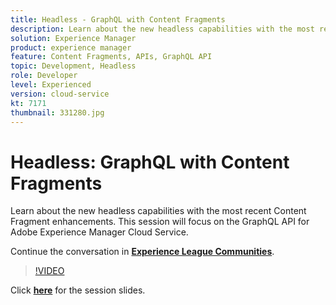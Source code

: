 ```yaml
---
title: Headless - GraphQL with Content Fragments
description: Learn about the new headless capabilities with the most recent Content Fragment enhancements. This session will focus on the GraphQL API for Adobe Experience Manager Cloud Service. This session was delivered as part of Adobe Developers Live Content event.
solution: Experience Manager
product: experience manager
feature: Content Fragments, APIs, GraphQL API
topic: Development, Headless
role: Developer
level: Experienced
version: cloud-service
kt: 7171
thumbnail: 331280.jpg
---
```


# Headless: GraphQL with Content Fragments

Learn about the new headless capabilities with the most recent Content Fragment enhancements. This session will focus on the GraphQL API for Adobe Experience Manager Cloud Service.

Continue the conversation in **[Experience League Communities](http://adobe.ly/36Yd3v6)**.

>[!VIDEO](https://video.tv.adobe.com/v/331280/?quality=12&learn=on&hidetitle=true)

Click **[here](/help/events/assets/headless-graphql-content-fragments.pdf)** for the session slides.

